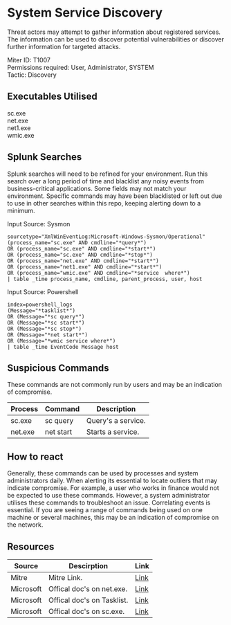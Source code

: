 # System Service Discovery
Threat actors may attempt to gather information about registered services. The information can be used to discover potential vulnerabilities or discover further information for targeted attacks.  

Miter ID: T1007  
Permissions required: User, Administrator, SYSTEM  
Tactic: Discovery  

## Executables Utilised
sc.exe  
net.exe  
net1.exe  
wmic.exe  

## Splunk Searches
Splunk searches will need to be refined for your environment. Run this search over a long period of time and blacklist any noisy events from business-critical applications. Some fields may not match your environment. Specific commands may have been blacklisted or left out due to use in other searches within this repo, keeping alerting down to a minimum.

Input Source: Sysmon  
```
sourcetype="XmlWinEventLog:Microsoft-Windows-Sysmon/Operational"
(process_name="sc.exe" AND cmdline="*query*") 
OR (process_name="sc.exe" AND cmdline="*start*") 
OR (process_name="sc.exe" AND cmdline="*stop*") 
OR (process_name="net.exe" AND cmdline="*start*")
OR (process_name="net1.exe" AND cmdline="*start*")
OR (process_name="wmic.exe" AND cmdline="*service  where*")
| table _time process_name, cmdline, parent_process, user, host
```
Input Source: Powershell  
```
index=powershell_logs
(Message="*tasklist*")
OR (Message="*sc query*")
OR (Message="*sc start*")
OR (Message="*sc stop*")
OR (Message="*net start*")
OR (Message="*wmic service where*")
| table _time EventCode Message host
```

## Suspicious Commands
These commands are not commonly run by users and may be an indication of compromise.

| Process  | Command | Description
| ------------- | ------------- | -------- | 
|sc.exe |sc query | Query's a service.|
| net.exe  | net start |Starts a service.|

## How to react
Generally, these commands can be used by processes and system administrators daily. When alerting its essential to locate outliers that may indicate compromise.
For example, a user who works in finance would not be expected to use these commands. However, a system administrator utilises these commands to troubleshoot an issue.
Correlating events is essential. If you are seeing a range of commands being used on one machine or several machines, this may be an indication of compromise on the network.

## Resources

| Source | Descirption | Link | 
| --- | --- | --- |
|Mitre |Mitre Link. |[Link](https://attack.mitre.org/techniques/T1007/) |
| Microsoft  |   Offical doc's on net.exe.  |   [Link](https://docs.microsoft.com/en-us/windows/desktop/winsock/net-exe-2) |
| Microsoft  | Offical doc's on Tasklist.  |   [Link](https://docs.microsoft.com/en-us/windows-server/administration/windows-commands/tasklist) |
| Microsoft  |   Offical doc's on sc.exe.  |   [Link](https://support.microsoft.com/en-gb/help/251192/how-to-create-a-windows-service-by-using-sc-exe) |
